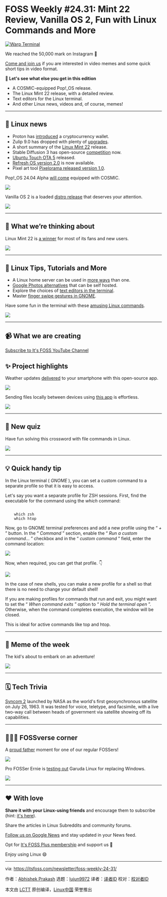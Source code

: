 [#]: subject: "FOSS Weekly #24.31: Mint 22 Review, Vanilla OS 2, Fun with Linux Commands and More"
[#]: via: "https://itsfoss.com/newsletter/foss-weekly-24-31/"
[#]: author: "Abhishek Prakash https://itsfoss.com/author/abhishek/"
[#]: collector: "lujun9972/lctt-scripts-1705972010"
[#]: translator: " "
[#]: reviewer: " "
[#]: publisher: " "
[#]: url: " "

FOSS Weekly #24.31: Mint 22 Review, Vanilla OS 2, Fun with Linux Commands and More
======

[![Warp Terminal][1]][2]

We reached the 50,000 mark on Instagram 🥳

[Come and join us][3] if you are interested in video memes and some quick short tips in video format.

**💬 Let's see what else you get in this edition**

  * A COSMIC-equipped Pop!_OS release.
  * The Linux Mint 22 release, with a detailed review.
  * Text editors for the Linux terminal.
  * And other Linux news, videos and, of course, memes!



* * *

## 📰 Linux news

  * Proton has [introduced][4] a cryptocurrency wallet.
  * Zulip 9.0 has dropped with plenty of [upgrades][5].
  * A short summary of the [Linux Mint 22][6] release.
  * Stable Diffusion 3 has open-source [competition][7] now.
  * [Ubuntu Touch OTA 5][8] released.
  * [Refresh OS version 2.0][9] is now available.
  * Pixel art tool [Pixelorama released version 1.0][10].



Pop!_OS 24.04 Alpha [will come][11] equipped with COSMIC.

![][12]

Vanilla OS 2 is a loaded [distro release][13] that deserves your attention.

![][12]

* * *

## 🧠 What we’re thinking about

Linux Mint 22 is [a winner][14] for most of its fans and new users.

![][15]

* * *

## 🧮 Linux Tips, Tutorials and More

  * A Linux home server can be used in [more ways][16] than one.
  * [Google Photos alternatives][17] that can be self hosted.
  * Explore the choices of [text editors in the terminal][18].
  * Master [finger swipe gestures in GNOME][19].



Have some fun in the terminal with these [amusing Linux commands][20].

![][15]

* * *

## 📹 What we are creating

[Subscribe to It's FOSS YouTube Channel][21]

## ✨ Project highlights

Weather updates [delivered][22] to your smartphone with this open-source app.

![][12]

Sending files locally between devices using [this app][23] is effortless.

![][12]

* * *

## 🧩 New quiz

Have fun solving this crossword with file commands in Linux.

![][15]

* * *

## 💡 Quick handy tip

In the Linux terminal ( _GNOME_ ), you can set a custom command to a separate profile so that it is easy to access.

Let's say you want a separate profile for ZSH sessions. First, find the executable for the command using the _which_ command:

```

    which zsh
    which htop

```

Now, go to GNOME terminal preferences and add a new profile using the “ _+_ ” button. In the “ _Command_ ” section, enable the “ _Run a custom command…_ ” checkbox and in the “ _custom command_ ” field, enter the command location:

![][24]

Now, when required, you can get that profile. 👇

![][25]

In the case of new shells, you can make a new profile for a shell so that there is no need to change your default shell!

If you are making profiles for commands that run and exit, you might want to set the “ _When command exits_ ” option to “ _Hold the terminal open_ ”. Otherwise, when the command completes execution, the window will be closed.

This is ideal for active commands like top and htop.

* * *

## 🤣 Meme of the week

The kid's about to embark on an adventure!

![][26]

* * *

## 🗓️ Tech Trivia

[Syncom 2][27] launched by NASA as the world's first geosynchronous satellite on July 26, 1963. It was tested for voice, teletype, and facsimile, with a live two-way call between heads of government via satellite showing off its capabilities.

* * *

## 🧑‍🤝‍🧑 FOSSverse corner

A [proud father][28] moment for one of our regular FOSSers!

![][29]

Pro FOSSer Ernie is [testing out][30] Garuda Linux for replacing Windows.

![][29]

* * *

## ❤️ With love

**Share it with your Linux-using friends** and encourage them to subscribe (hint: [it's here][31]).

Share the articles in Linux Subreddits and community forums.

[Follow us on Google News][32] and stay updated in your News feed.

Opt for [It's FOSS Plus membership][33] and support us 🙏

Enjoy using Linux 😄

--------------------------------------------------------------------------------

via: https://itsfoss.com/newsletter/foss-weekly-24-31/

作者：[Abhishek Prakash][a]
选题：[lujun9972][b]
译者：[译者ID](https://github.com/译者ID)
校对：[校对者ID](https://github.com/校对者ID)

本文由 [LCTT](https://github.com/LCTT/TranslateProject) 原创编译，[Linux中国](https://linux.cn/) 荣誉推出

[a]: https://itsfoss.com/author/abhishek/
[b]: https://github.com/lujun9972
[1]: https://itsfoss.com/assets/images/warp-terminal.webp
[2]: https://www.warp.dev?utm_source=its_foss&utm_medium=display&utm_campaign=linux_launch
[3]: https://www.instagram.com/itsfoss/
[4]: https://news.itsfoss.com/proton-wallet-bitcoin/
[5]: https://news.itsfoss.com/zulip-9-0-release/
[6]: https://news.itsfoss.com/linux-mint-22-release/
[7]: https://news.itsfoss.com/open-source-image-generator-auraflow/
[8]: https://news.itsfoss.com/ubuntu-touch-ota-5-release/
[9]: https://refreshos.org/
[10]: https://news.itsfoss.com/pixelorama-1-0/
[11]: https://news.itsfoss.com/pop-os-24-04-alpha-release-date/
[12]: https://news.itsfoss.com/content/images/size/w256h256/2022/08/android-chrome-192x192.png
[13]: https://news.itsfoss.com/vanilla-os-2-orchid/
[14]: https://itsfoss.com/linux-mint-22/
[15]: https://itsfoss.com/content/images/size/w256h256/2022/12/android-chrome-192x192.png
[16]: https://itsfoss.com/homelab-usage/
[17]: https://itsfoss.com/google-photos-alternatives/
[18]: https://itsfoss.com/command-line-text-editors-linux/
[19]: https://itsfoss.com/three-finger-swipe-gnome/
[20]: https://itsfoss.com/funny-linux-commands/
[21]: https://www.youtube.com/@itsfoss
[22]: https://news.itsfoss.com/breezy-weather/
[23]: https://news.itsfoss.com/localsend/
[24]: https://itsfoss.com/content/images/2024/07/make-custom-shell-in-profile-settings.png
[25]: https://itsfoss.com/content/images/2024/07/select-a-profile.png
[26]: https://itsfoss.com/content/images/2024/07/meme-lhb1.png
[27]: https://en.wikipedia.org/wiki/Syncom#Syncom_2
[28]: https://itsfoss.community/t/proud-papa-moment-my-son-switches-to-linux/12356
[29]: https://itsfoss.community/uploads/default/optimized/1X/f274f9749e3fd8b4d6fbae1cf90c5c186d2f699c_2_180x180.png
[30]: https://itsfoss.community/t/new-steps-in-my-adventure-toward-switching-to-gnu-linux/12355
[31]: https://itsfoss.com/newsletter/
[32]: https://news.google.com/publications/CAAiENHoh-T8yP9Q8Qywor2dwGkqFAgKIhDR6Ifk_Mj_UPEMsKK9ncBp
[33]: https://itsfoss.com/membership
